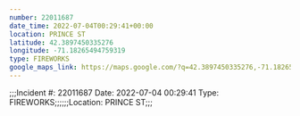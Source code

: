 ```yaml
---
number: 22011687
date_time: 2022-07-04T00:29:41+00:00
location: PRINCE ST
latitude: 42.3897450335276
longitude: -71.18265494759319
type: FIREWORKS
google_maps_link: https://maps.google.com/?q=42.3897450335276,-71.18265494759319
---
```


;;;Incident #: 22011687   Date: 2022-07-04 00:29:41    Type: FIREWORKS;;;;;;Location: PRINCE ST;;;
